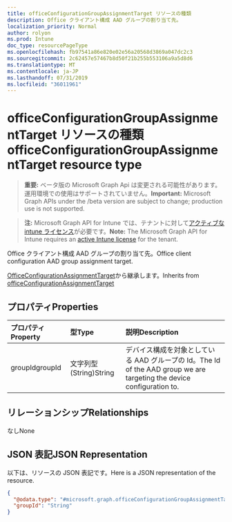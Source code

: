 ```yaml
---
title: officeConfigurationGroupAssignmentTarget リソースの種類
description: Office クライアント構成 AAD グループの割り当て先。
localization_priority: Normal
author: rolyon
ms.prod: Intune
doc_type: resourcePageType
ms.openlocfilehash: fb97541a86e820e02e56a20568d3869a047dc2c3
ms.sourcegitcommit: 2c62457e57467b8d50f21b255b553106a9a5d8d6
ms.translationtype: MT
ms.contentlocale: ja-JP
ms.lasthandoff: 07/31/2019
ms.locfileid: "36011961"
---
```

# <a name="officeconfigurationgroupassignmenttarget-resource-type"></a><span data-ttu-id="866f6-103">officeConfigurationGroupAssignmentTarget リソースの種類</span><span class="sxs-lookup"><span data-stu-id="866f6-103">officeConfigurationGroupAssignmentTarget resource type</span></span>

> <span data-ttu-id="866f6-104">**重要:** ベータ版の Microsoft Graph Api は変更される可能性があります。運用環境での使用はサポートされていません。</span><span class="sxs-lookup"><span data-stu-id="866f6-104">**Important:** Microsoft Graph APIs under the /beta version are subject to change; production use is not supported.</span></span>

> <span data-ttu-id="866f6-105">**注:** Microsoft Graph API for Intune では、テナントに対して[アクティブな intune ライセンス](https://go.microsoft.com/fwlink/?linkid=839381)が必要です。</span><span class="sxs-lookup"><span data-stu-id="866f6-105">**Note:** The Microsoft Graph API for Intune requires an [active Intune license](https://go.microsoft.com/fwlink/?linkid=839381) for the tenant.</span></span>

<span data-ttu-id="866f6-106">Office クライアント構成 AAD グループの割り当て先。</span><span class="sxs-lookup"><span data-stu-id="866f6-106">Office client configuration AAD group assignment target.</span></span>

<span data-ttu-id="866f6-107">[OfficeConfigurationAssignmentTarget](../resources/intune-cirrus-officeconfigurationassignmenttarget.md)から継承します。</span><span class="sxs-lookup"><span data-stu-id="866f6-107">Inherits from [officeConfigurationAssignmentTarget](../resources/intune-cirrus-officeconfigurationassignmenttarget.md)</span></span>

## <a name="properties"></a><span data-ttu-id="866f6-108">プロパティ</span><span class="sxs-lookup"><span data-stu-id="866f6-108">Properties</span></span>
|<span data-ttu-id="866f6-109">プロパティ</span><span class="sxs-lookup"><span data-stu-id="866f6-109">Property</span></span>|<span data-ttu-id="866f6-110">型</span><span class="sxs-lookup"><span data-stu-id="866f6-110">Type</span></span>|<span data-ttu-id="866f6-111">説明</span><span class="sxs-lookup"><span data-stu-id="866f6-111">Description</span></span>|
|:---|:---|:---|
|<span data-ttu-id="866f6-112">groupId</span><span class="sxs-lookup"><span data-stu-id="866f6-112">groupId</span></span>|<span data-ttu-id="866f6-113">文字列型 (String)</span><span class="sxs-lookup"><span data-stu-id="866f6-113">String</span></span>|<span data-ttu-id="866f6-114">デバイス構成を対象としている AAD グループの Id。</span><span class="sxs-lookup"><span data-stu-id="866f6-114">The Id of the AAD group we are targeting the device configuration to.</span></span>|

## <a name="relationships"></a><span data-ttu-id="866f6-115">リレーションシップ</span><span class="sxs-lookup"><span data-stu-id="866f6-115">Relationships</span></span>
<span data-ttu-id="866f6-116">なし</span><span class="sxs-lookup"><span data-stu-id="866f6-116">None</span></span>

## <a name="json-representation"></a><span data-ttu-id="866f6-117">JSON 表記</span><span class="sxs-lookup"><span data-stu-id="866f6-117">JSON Representation</span></span>
<span data-ttu-id="866f6-118">以下は、リソースの JSON 表記です。</span><span class="sxs-lookup"><span data-stu-id="866f6-118">Here is a JSON representation of the resource.</span></span>
<!-- {
  "blockType": "resource",
  "keyProperty": "id",
  "@odata.type": "microsoft.graph.officeConfigurationGroupAssignmentTarget"
}
-->
``` json
{
  "@odata.type": "#microsoft.graph.officeConfigurationGroupAssignmentTarget",
  "groupId": "String"
}
```



